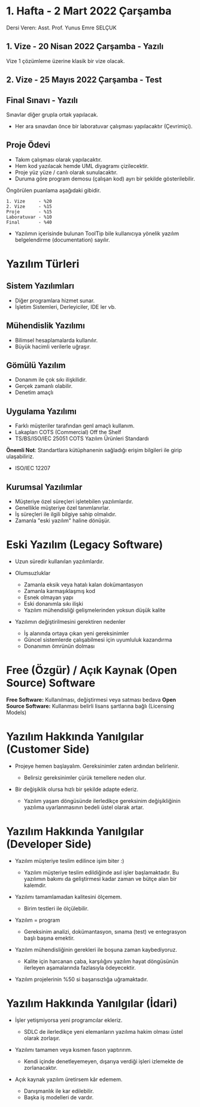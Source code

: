 # 1. Hafta - 2 Mart 2022 Çarşamba
Dersi Veren: Asst. Prof. Yunus Emre SELÇUK

## 1. Vize - 20 Nisan 2022 Çarşamba - Yazılı
Vize 1 çözümleme üzerine klasik bir vize olacak.

## 2. Vize - 25 Mayıs 2022 Çarşamba - Test

## Final Sınavı - Yazılı
Sınavlar diğer grupla ortak yapılacak.

* Her ara sınavdan önce bir laboratuvar çalışması yapılacaktır (Çevrimiçi).

## Proje Ödevi
* Takım çalışması olarak yapılacaktır.
* Hem kod yazılacak hemde UML diyagramı çizilecektir.
* Proje yüz yüze / canlı olarak sunulacaktır.
* Duruma göre program demosu (çalışan kod) ayrı bir şekilde gösterilebilir.

Öngörülen puanlama aşağıdaki gibidir.
```
1. Vize     - %20
2. Vize     - %15
Proje       - %15
Laboratuvar - %10
Final       - %40
```

* Yazılımın içerisinde bulunan ToolTip bile kullanıcıya yönelik yazılım belgelendirme (documentation) sayılır.

# Yazılım Türleri

## Sistem Yazılımları
* Diğer programlara hizmet sunar.
* İşletim Sistemleri, Derleyiciler, IDE ler vb.

## Mühendislik Yazılımı
* Bilimsel hesaplamalarda kullanılır.
* Büyük hacimli verilerle uğraşır.

## Gömülü Yazılım
* Donanım ile çok sıkı ilişkilidir.
* Gerçek zamanlı olabilir.
* Denetim amaçlı

## Uygulama Yazılımı
* Farklı müşteriler tarafından genl amaçlı kullanım.
* Lakapları COTS (Commercial) Off the Shelf
* TS/BS/ISO/IEC 25051 COTS Yazılım Ürünleri Standardı

**Önemli Not**: Standartlara kütüphanenin sağladığı erişim bilgileri ile girip ulaşabiliriz.

* ISO/IEC 12207

## Kurumsal Yazılımlar
* Müşteriye özel süreçleri işletebilen yazılımlardır.
* Genellikle müşteriye özel tanımlanırlar.
* İş süreçleri ile ilgili bilgiye sahip olmalıdır.
* Zamanla "eski yazılım" haline dönüşür.

# Eski Yazılım (Legacy Software)
* Uzun süredir kullanılan yazılımlardır.  

* Olumsuzluklar
  * Zamanla eksik veya hatalı kalan dokümantasyon
  * Zamanla karmaşıklaşmış kod
  * Esnek olmayan yapı
  * Eski donanımla sıkı ilişki
  * Yazılım mühendisliği gelişmelerinden yoksun düşük kalite

* Yazılımın değiştirilmesini gerektiren nedenler
  * İş alanında ortaya çıkan yeni gereksinimler
  * Güncel sistemlerde çalışabilmesi için uyumluluk kazandırma
  * Donanımın ömrünün dolması

# Free (Özgür) / Açık Kaynak (Open Source) Software
**Free Software:**  Kullanılması, değiştirmesi veya satması bedava
**Open Source Software:** Kullanması belirli lisans şartlarına bağlı (Licensing Models)

# Yazılım Hakkında Yanılgılar (Customer Side)
* Projeye hemen başlayalım. Gereksinimler zaten ardından belirlenir.
  * Belirsiz gereksinimler çürük temellere neden olur.

* Bir değişiklik olursa hızlı bir şekilde adapte ederiz.
  * Yazılım yaşam döngüsünde ilerledikçe gereksinim değişikliğinin yazılıma uyarlanmasının bedeli üstel olarak artar.

# Yazılım Hakkında Yanılgılar (Developer Side)
* Yazılım müşteriye teslim edilince işim biter :)
  * Yazılım müşteriye teslim edildiğinde asıl işler başlamaktadır. Bu yazılımın bakımı da geliştirmesi kadar zaman ve bütçe alan bir kalemdir.

* Yazılımı tamamlamadan kalitesini ölçemem.
  * Birim testleri ile ölçülebilir.

* Yazılım = program
  * Gereksinim analizi, dokümantasyon, sınama (test) ve entegrasyon başlı başına emektir.

* Yazılım mühendisliğinin gerekleri ile boşuna zaman kaybediyoruz.
  * Kalite için harcanan çaba, karşılığını yazılım hayat döngüsünün ilerleyen aşamalarında fazlasıyla ödeyecektir.

* Yazılım projelerinin %50 si başarısızlığa uğramaktadır.

# Yazılım Hakkında Yanılgılar (İdari)
* İşler yetişmiyorsa yeni programcılar ekleriz.
  * SDLC de ilerledikçe yeni elemanların yazılıma hakim olması üstel olarak zorlaşır.

* Yazılımı tamamen veya kısmen fason yaptırırım.
  * Kendi içinde denetleyemeyen, dışarıya verdiği işleri izlemekte de zorlanacaktır.

* Açık kaynak yazılım üretirsem kâr edemem.
  * Danışmanlık ile kar edilebilir.
  * Başka iş modelleri de vardır.